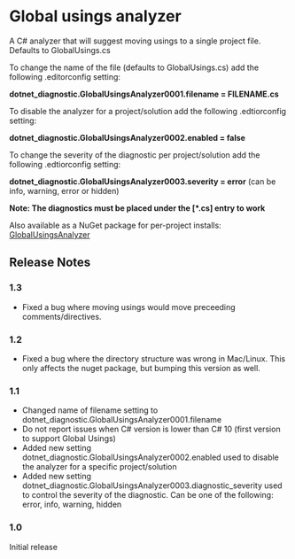 # Global usings analyzer

A C# analyzer that will suggest moving usings to a single project file. Defaults to GlobalUsings.cs

To change the name of the file (defaults to GlobalUsings.cs) add the following .editorconfig setting:

**dotnet_diagnostic.GlobalUsingsAnalyzer0001.filename = FILENAME.cs**

To disable the analyzer for a project/solution add the following .edtiorconfig setting:

**dotnet_diagnostic.GlobalUsingsAnalyzer0002.enabled = false**

To change the severity of the diagnostic per project/solution add the following .edtiorconfig setting:

**dotnet_diagnostic.GlobalUsingsAnalyzer0003.severity = error** (can be info, warning, error or hidden)

**Note: The diagnostics must be placed under the [*.cs] entry to work**

Also available as a NuGet package for per-project installs: [GlobalUsingsAnalyzer](https://www.nuget.org/packages/GlobalUsingsAnalyzer)

## Release Notes

### 1.3 
- Fixed a bug where moving usings would move preceeding comments/directives.

### 1.2 
- Fixed a bug where the directory structure was wrong in Mac/Linux. This only affects the nuget package, but bumping this version as well.

### 1.1

- Changed name of filename setting to dotnet_diagnostic.GlobalUsingsAnalyzer0001.filename
- Do not report issues when C# version is lower than C# 10 (first version to support Global Usings) 
- Added new setting dotnet_diagnostic.GlobalUsingsAnalyzer0002.enabled used to disable the analyzer for a specific project/solution
- Added new setting dotnet_diagnostic.GlobalUsingsAnalyzer0003.diagnostic_severity used to control the severity of the diagnostic. Can be one of the following: error, info, warning, hidden

### 1.0

Initial release
